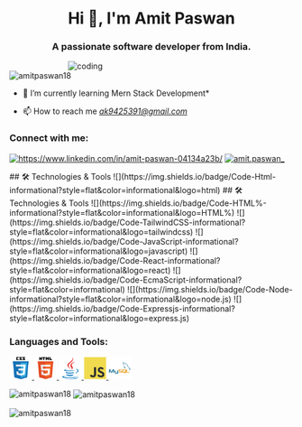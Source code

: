 <h1 align="center">Hi 👋, I'm Amit Paswan</h1>
<h3 align="center">A passionate software developer from India.</h3>
<img align="right" alt="coding" width="400" src="https://camo.githubusercontent.com/6f5e3ead776bc722fbfc3da2c8b1454a7a5f27a07b34c0ced075f90a6c25a3be/68747470733a2f2f6d69726f2e6d656469756d2e636f6d2f6d61782f313630302f302a4b32574c4d5445784c79696461374f522e676966">
<p align="left"> <img src="https://komarev.com/ghpvc/?username=amitpaswan18&label=Profile%20views&color=0e75b6&style=flat" alt="amitpaswan18" /> </p>

- 🌱 I’m currently learning  Mern Stack Development*

- 📫 How to reach me *ak9425391@gmail.com*

<h3 align="left">Connect with me:</h3>
<p align="left">
<a href="https://linkedin.com/in/https://www.linkedin.com/in/amit-paswan-04134a23b/)" target="blank"><img align="center" src="https://raw.githubusercontent.com/rahuldkjain/github-profile-readme-generator/master/src/images/icons/Social/linked-in-alt.svg" alt="https://www.linkedin.com/in/amit-paswan-04134a23b/" height="30" width="40" /></a>
<a href="https://instagram.com/amit.paswan_" target="blank"><img align="center" src="https://raw.githubusercontent.com/rahuldkjain/github-profile-readme-generator/master/src/images/icons/Social/instagram.svg" alt="amit.paswan_" height="30" width="40" /></a>
</p>
  ## 🛠️ Technologies & Tools
![](https://img.shields.io/badge/Code-Html-informational?style=flat&color=informational&logo=html)
## 🛠️ Technologies & Tools
![](https://img.shields.io/badge/Code-HTML%-informational?style=flat&color=informational&logo=HTML%)
![](https://img.shields.io/badge/Code-TailwindCSS-informational?style=flat&color=informational&logo=tailwindcss)
![](https://img.shields.io/badge/Code-JavaScript-informational?style=flat&color=informational&logo=javascript)
![](https://img.shields.io/badge/Code-React-informational?style=flat&color=informational&logo=react)
![](https://img.shields.io/badge/Code-EcmaScript-informational?style=flat&color=informational)
![](https://img.shields.io/badge/Code-Node-informational?style=flat&color=informational&logo=node.js)
![](https://img.shields.io/badge/Code-Expressjs-informational?style=flat&color=informational&logo=express.js)
<h3 align="left">Languages and Tools:</h3>
<p align="left"> <a href="https://www.w3schools.com/css/" target="_blank" rel="noreferrer"> <img src="https://raw.githubusercontent.com/devicons/devicon/master/icons/css3/css3-original-wordmark.svg" alt="css3" width="40" height="40"/> </a> <a href="https://www.w3.org/html/" target="_blank" rel="noreferrer"> <img src="https://raw.githubusercontent.com/devicons/devicon/master/icons/html5/html5-original-wordmark.svg" alt="html5" width="40" height="40"/> </a> <a href="https://www.java.com" target="_blank" rel="noreferrer"> <img src="https://raw.githubusercontent.com/devicons/devicon/master/icons/java/java-original.svg" alt="java" width="40" height="40"/> </a> <a href="https://developer.mozilla.org/en-US/docs/Web/JavaScript" target="_blank" rel="noreferrer"> <img src="https://raw.githubusercontent.com/devicons/devicon/master/icons/javascript/javascript-original.svg" alt="javascript" width="40" height="40"/> </a> <a href="https://www.mysql.com/" target="_blank" rel="noreferrer"> <img src="https://raw.githubusercontent.com/devicons/devicon/master/icons/mysql/mysql-original-wordmark.svg" alt="mysql" width="40" height="40"/> </a> </p>

<p><img align="left" src="https://github-readme-stats.vercel.app/api/top-langs?username=amitpaswan18&show_icons=true&locale=en&layout=compact" alt="amitpaswan18" /></p>

<p>&nbsp;<img align="center" src="https://github-readme-stats.vercel.app/api?username=amitpaswan18&show_icons=true&locale=en" alt="amitpaswan18" /></p>

<p><img align="center" src="https://github-readme-streak-stats.herokuapp.com/?user=amitpaswan18&" alt="amitpaswan18" /></p>
